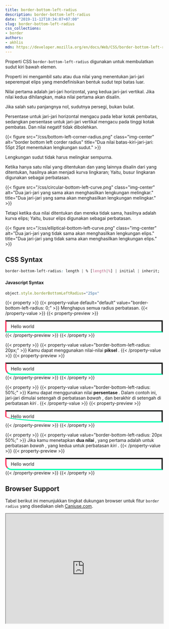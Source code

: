 ```yaml
---
title: border-bottom-left-radius
description: border-bottom-left-radius
date: "2019-11-12T10:34:07+07:00"
slug: border-bottom-left-radius
css_collections:
- border
authors:
- akhlis
mdn: https://developer.mozilla.org/en/docs/Web/CSS/border-bottom-left-radius
---
```


Properti CSS `border-bottom-left-radius` digunakan untuk membulatkan sudut kiri bawah elemen.

Properti ini mengambil satu atau dua nilai yang menentukan jari-jari seperempat elips yang mendefinisikan bentuk sudut
tepi batas luar.

Nilai pertama adalah jari-jari horizontal, yang kedua jari-jari vertikal. Jika nilai kedua dihilangkan, maka nilai
pertama akan disalin.

Jika salah satu panjangnya nol, sudutnya persegi, bukan bulat.

Persentase untuk jari-jari horizontal mengacu pada lebar kotak pembatas, sedangkan persentase untuk jari-jari vertikal
mengacu pada tinggi kotak pembatas. Dan nilai negatif tidak dibolehkan.

{{< figure src="/css/bottom-left-corner-radius.png" class="img-center" alt="border bottom left corder radius" title="Dua nilai batas-kiri-jari-jari: 55pt 25pt menentukan lengkungan sudut." >}}

Lengkungan sudut tidak harus melingkar sempurna.

Ketika hanya satu nilai yang ditentukan dan yang lainnya disalin dari yang ditentukan, hasilnya akan menjadi kurva
lingkaran; Yaitu, busur lingkaran digunakan sebagai perbatasan.

{{< figure src="/css/circular-bottom-left-curve.png" class="img-center" alt="Dua jari-jari yang sama akan menghasilkan lengkungan melingkar." title="Dua jari-jari yang sama akan menghasilkan lengkungan melingkar." >}}

Tetapi ketika dua nilai ditentukan dan mereka tidak sama, hasilnya adalah kurva elips; Yaitu, busur elips digunakan
sebagai perbatasan.

{{< figure src="/css/elliptical-bottom-left-curve.png" class="img-center" alt="Dua jari-jari yang tidak sama akan menghasilkan lengkungan elips." title="Dua jari-jari yang tidak sama akan menghasilkan lengkungan elips." >}}

## CSS Syntax
```css
border-bottom-left-radius: length | % [length|%] | initial | inherit;
```

#### Javascript Syntax
```js
object.style.borderBottomLeftRadius="25px"
```

{{< property >}}
{{< property-value default="default" value="border-bottom-left-radius: 0;" >}}
Menghapus semua radius perbatasan.
{{< /property-value >}}
{{< property-preview >}}
<div class="property__example border-bottom-left-radius" id="border-bottom-left-radius-0">Hello world
</div>
{{< /property-preview >}}
{{< /property >}}

{{< property >}}
{{< property-value value="border-bottom-left-radius: 20px;" >}}
Kamu dapat menggunakan nilai-nilai <strong> piksel </strong>.
{{< /property-value >}}
{{< property-preview >}}
<div class="property__example border-bottom-left-radius " id="border-bottom-left-radius-20px">Hello
    world</div>
{{< /property-preview >}}
{{< /property >}}

{{< property >}}
{{< property-value value="border-bottom-left-radius: 50%;" >}}
Kamu dapat menggunakan nilai <strong> persentase </strong>. Dalam contoh ini, jari-jari dimulai setengah di perbatasan
<em> bawah </em>, dan berakhir di setengah di perbatasan <em> kiri </em>.
{{< /property-value >}}
{{< property-preview >}}
<div class="property__example border-bottom-left-radius " id="border-bottom-left-radius-50">Hello
    world</div>
{{< /property-preview >}}
{{< /property >}}

{{< property >}}
{{< property-value value="border-bottom-left-radius: 20px 50%;" >}}
Jika kamu menetapkan <strong> dua nilai </strong>, yang pertama adalah untuk perbatasan <em> bawah </em>, yang kedua
untuk perbatasan <em> kiri </em>.
{{< /property-value >}}
{{< property-preview >}}
<div class="property__example border-bottom-left-radius " id="border-bottom-left-radius-20px-50">Hello
    world</div>
{{< /property-preview >}}
{{< /property >}}

<style type="text/css">
    .border-bottom-left-radius {
        border-bottom-color: #05ffb0;
        border-left-color: hsl(348, 100%, 61%);
        border-style: solid;
        border-width: 4px;
        padding: 0.5em 1em;
    }

    #border-bottom-left-radius-0 {
        border-bottom-left-radius: 0;
    }

    #border-bottom-left-radius-20px {
        border-bottom-left-radius: 20px;
    }

    #border-bottom-left-radius-50 {
        border-bottom-left-radius: 50%;
    }

    #border-bottom-left-radius-20px-50 {
        border-bottom-left-radius: 20px 50%;
    }
</style>

## Browser Support

Tabel berikut ini menunjukkan tingkat dukungan browser untuk fitur `border radius` yang disediakan oleh
[Caniuse.com]('http://caniuse.com').

<iframe src="https://caniuse.com/border-radius/embed/" width="100%" height="350"></iframe>